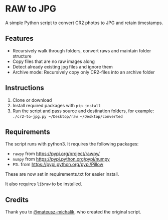 # RAW to JPG
A simple Python script to convert CR2 photos to JPG and retain timestamps.

## Features

- Recursively walk through folders, convert raws and maintain folder structure
- Copy files that are no raw images along
- Detect already existing jpg files and ignore them
- Archive mode: Recursively copy only CR2-files into an archive folder

## Instructions

1. Clone or download
2. Install required packages with `pip install`
3. Run the script and pass source and destination folders, for example: `./cr2-to-jpg.py ~/Desktop/raw ~/Desktop/converted`

## Requirements
The script runs with python3. It requires the following packages:

- `rawpy` from https://pypi.org/project/rawpy/
- `numpy` from https://pypi.python.org/pypi/numpy
- `PIL` from https://pypi.python.org/pypi/Pillow

These are now set in requirements.txt for easier install.

It also requires `libraw` to be installed.

## Credits

Thank you to [@mateusz-michalik](https://github.com/mateusz-michalik/), who created the original script.
